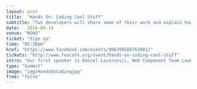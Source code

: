 ```yaml
---
layout: post
title:  "Hands On: Coding Cool Stuff"
subtitle: "Two developers will share some of their work and explain how they did what they did."
date:   2016-09-19
venue: "NOHO"
ticket: "Sign up"
time: "05:30pm"
href: "https://www.facebook.com/events/966799566763001/"
tickets: "http://www.foocafe.org/event/hands-on-coding-cool-stuff"
intro: "Our first speaker is Daniel Lazarovici, Web Component Team Lead at Falcon.io. He will cover the principles of the Gooey effect using CSS and SVG and how the implementation of this effect could have a nice kick to our UI. "
type: "Summit"
image: "img/HandsOnCodingjpg"
free: "false"
---
```

<!-- fill in the URL of your event host page if you haven't enough information for a detail page, so the event link won't point on the detail page at all -->

